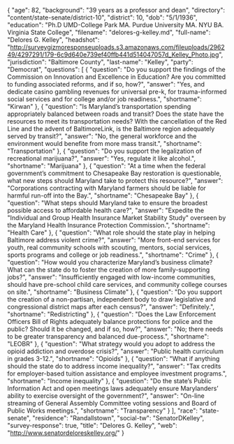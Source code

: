 {
  "age": 82,
  "background": "39 years as a professor and dean",
  "directory": "content/state-senate/district-10",
  "district": 10,
  "dob": "5/1/1936",
  "education": "Ph.D UMD-College Park MA. Purdue University MA. NYU BA. Virginia State College",
  "filename": "delores-g-kelley.md",
  "full-name": "Delores G. Kelley",
  "headshot": "http://surveygizmoresponseuploads.s3.amazonaws.com/fileuploads/296249/4297291/179-6c9d640e739ef40ffb441d514047057d_Kelley_Photo.jpg",
  "jurisdiction": "Baltimore County",
  "last-name": "Kelley",
  "party": "Democrat",
  "questions": [
    {
      "question": "Do you support the findings of the Commission on Innovation and Excellence in Education? Are you committed to funding associated reforms, and if so, how?",
      "answer": "Yes, and dedicate casino gambling revenues for universal pre-k, for trauma-informed social services and for college and/or job readiness.",
      "shortname": "Kirwan"
    },
    {
      "question": "Is Maryland’s transportation spending appropriately balanced between roads and transit? Does the state have the resources to meet its transportation needs? With the cancellation of the Red Line and the advent of BaltimoreLink, is the Baltimore region adequately served by transit?",
      "answer": "No, the general workforce and the environment would benefite from more mass transit.",
      "shortname": "Transportation"
    },
    {
      "question": "Do you support the legalization of recreational marijuana?",
      "answer": "Yes, regulate it like alcohol.",
      "shortname": "Marijuana"
    },
    {
      "question": "At a time when the federal government’s commitment to Chesapeake Bay restoration is questionable, what new steps should Maryland take to protect this resource?",
      "answer": "Corporations contracting with Maryland farmers should be liable for harmful run-off into the Bay.",
      "shortname": "Chesapeake Bay"
    },
    {
      "question": "What steps should Maryland take to ensure the broadest possible access to affordable health care?",
      "answer": "Expedite the \"Individual and Group Health Insurance Market Stability Study\" overseen by the Maryland Health Insurance Protection Commission.",
      "shortname": "Health Care"
    },
    {
      "question": "What role should the state play in helping Baltimore address violent crime?",
      "answer": "More front-end services for youth, real community schools with scouting, mentors, social services, sports programs and college or job readiness.",
      "shortname": "Crime"
    },
    {
      "question": "How would you characterize Maryland’s business climate? What can the state do to foster the creation of more family-supporting jobs?",
      "answer": "Insufficiently engaged with low-income communities, should have pre-school child care services, and community college courses on site.",
      "shortname": "Business Climate"
    },
    {
      "question": "Do you support the creation of a non-partisan, independent body to draw legislative and congressional district maps after each census?",
      "answer": "Definitely.",
      "shortname": "Redistricting"
    },
    {
      "question": "Does the Law Enforcement Officers Bill of Rights adequately balance protections for police and the public? Should it be changed, and if so, how?",
      "answer": "No; there needs to be greater transparency and balanced due-process.",
      "shortname": "LEOBR"
    },
    {
      "question": "What strategy would you adopt to address the opioid addiction and overdose crisis?",
      "answer": "Public health curriculum in grades 3-12.",
      "shortname": "Opioids"
    },
    {
      "question": "What if anything should the state do to address income inequality?",
      "answer": "Tax credits for employer-based tuition assistance and employee investment programs.",
      "shortname": "Income inequality"
    },
    {
      "question": "Do the state’s Public Information Act and open meetings laws adequately ensure Marylanders’ ability to exercise oversight of the government?",
      "answer": "On-line streaming of General Assembly Committee voting sessions and Board of Public Works meetings.",
      "shortname": "Transparency"
    }
  ],
  "race": "state-senate",
  "residence": "Randallstown",
  "social-tw": "SenatorDKelley",
  "survey-response": true,
  "title": "Delores G. Kelley",
  "web": "http://www.senatordeloreskelley.org/"
}
